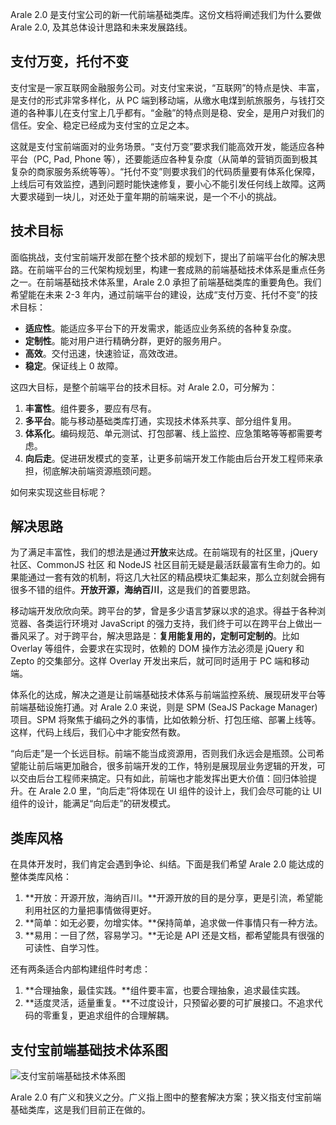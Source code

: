 Arale 2.0 是支付宝公司的新一代前端基础类库。这份文档将阐述我们为什么要做 Arale 2.0, 及其总体设计思路和未来发展路线。


## 支付万变，托付不变

支付宝是一家互联网金融服务公司。对支付宝来说，“互联网”的特点是快、丰富，是支付的形式非常多样化，从 PC 端到移动端，从缴水电煤到航旅服务，与钱打交道的各种事儿在支付宝上几乎都有。“金融”的特点则是稳、安全，是用户对我们的信任。安全、稳定已经成为支付宝的立足之本。

这就是支付宝前端面对的业务场景。“支付万变”要求我们能高效开发，能适应各种平台（PC, Pad, Phone 等），还要能适应各种复杂度（从简单的营销页面到极其复杂的商家服务系统等等）。“托付不变”则要求我们的代码质量要有体系化保障，上线后可有效监控，遇到问题时能快速修复，要小心不能引发任何线上故障。这两大要求碰到一块儿，对还处于童年期的前端来说，是一个不小的挑战。


## 技术目标

面临挑战，支付宝前端开发部在整个技术部的规划下，提出了前端平台化的解决思路。在前端平台的三代架构规划里，构建一套成熟的前端基础技术体系是重点任务之一。在前端基础技术体系里，Arale 2.0 承担了前端基础类库的重要角色。我们希望能在未来 2-3 年内，通过前端平台的建设，达成“支付万变、托付不变”的技术目标：

- **适应性**。能适应多平台下的开发需求，能适应业务系统的各种复杂度。
- **定制性**。能对用户进行精确分群，更好的服务用户。
- **高效**。交付迅速，快速验证，高效改进。
- **稳定**。保证线上 0 故障。

这四大目标，是整个前端平台的技术目标。对 Arale 2.0，可分解为：

1. **丰富性**。组件要多，要应有尽有。
1. **多平台**。能与移动基础类库打通，实现技术体系共享、部分组件复用。
1. **体系化**。编码规范、单元测试、打包部署、线上监控、应急策略等等都需要考虑。
1. **向后走**。促进研发模式的变革，让更多前端开发工作能由后台开发工程师来承担，彻底解决前端资源瓶颈问题。

如何来实现这些目标呢？


## 解决思路

为了满足丰富性，我们的想法是通过**开放**来达成。在前端现有的社区里，jQuery 社区、CommonJS 社区 和 NodeJS 社区目前无疑是最活跃最富有生命力的。如果能通过一套有效的机制，将这几大社区的精品模块汇集起来，那么立刻就会拥有很多不错的组件。**开放开源，海纳百川**，这是我们的首要思路。

移动端开发欣欣向荣。跨平台的梦，曾是多少语言梦寐以求的追求。得益于各种浏览器、各类运行环境对 JavaScript 的强力支持，我们终于可以在跨平台上做出一番风采了。对于跨平台，解决思路是：**复用能复用的，定制可定制的**。比如 Overlay 等组件，会要求在实现时，依赖的 DOM 操作方法必须是 jQuery 和 Zepto 的交集部分。这样 Overlay 开发出来后，就可同时适用于 PC 端和移动端。

体系化的达成，解决之道是让前端基础技术体系与前端监控系统、展现研发平台等前端基础设施打通。对 Arale 2.0 来说，则是 SPM (SeaJS Package Manager) 项目。SPM 将聚焦于编码之外的事情，比如依赖分析、打包压缩、部署上线等。这样，代码上线后，我们心中才能安然有数。

“向后走”是一个长远目标。前端不能当成资源用，否则我们永远会是瓶颈。公司希望能让前后端更加融合，很多前端开发的工作，特别是展现层业务逻辑的开发，可以交由后台工程师来搞定。只有如此，前端也才能发挥出更大价值：回归体验提升。在 Arale 2.0 里，“向后走”将体现在 UI 组件的设计上，我们会尽可能的让 UI 组件的设计，能满足“向后走”的研发模式。


## 类库风格

在具体开发时，我们肯定会遇到争论、纠结。下面是我们希望 Arale 2.0 能达成的整体类库风格：

1. **开放：开源开放，海纳百川。**开源开放的目的是分享，更是引流，希望能利用社区的力量把事情做得更好。
1. **简单：如无必要，勿增实体。**保持简单，追求做一件事情只有一种方法。
1. **易用：一目了然，容易学习。**无论是 API 还是文档，都希望能具有很强的可读性、自学习性。

还有两条适合内部构建组件时考虑：

1. **合理抽象，最佳实践。**组件要丰富，也要合理抽象，追求最佳实践。
1. **适度灵活，适量重复。**不过度设计，只预留必要的可扩展接口。不追求代码的零重复，更追求组件的合理解耦。


## 支付宝前端基础技术体系图

![支付宝前端基础技术体系图](https://raw.github.com/DerekNing/arale/master/docs/assets/arale-ecosystem.png)

Arale 2.0 有广义和狭义之分。广义指上图中的整套解决方案；狭义指支付宝前端基础类库，这是我们目前正在做的。

